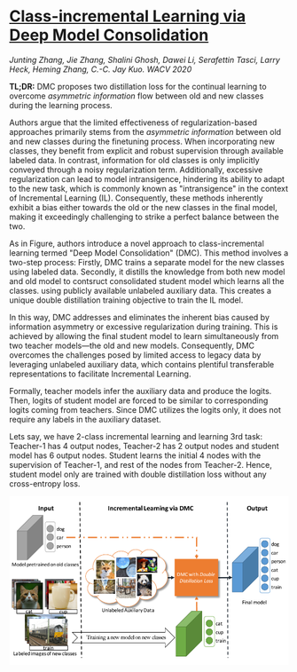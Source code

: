 # [Class-incremental Learning via Deep Model Consolidation](https://openaccess.thecvf.com/content_WACV_2020/html/Zhang_Class-incremental_Learning_via_Deep_Model_Consolidation_WACV_2020_paper.html)

*Junting Zhang, Jie Zhang, Shalini Ghosh, Dawei Li, Serafettin Tasci, Larry Heck, Heming Zhang, C.-C. Jay Kuo.* *WACV 2020*

**TL;DR:** DMC proposes two distillation loss for the continual learning to overcome *asymmetric information* flow between old and new classes during the learning process.

Authors argue that the limited effectiveness of regularization-based approaches primarily stems from the *asymmetric information* between old and new classes during the finetuning process. 
When incorporating new classes, they benefit from explicit and robust supervision through available labeled data. 
In contrast, information for old classes is only implicitly conveyed through a noisy regularization term. 
Additionally, excessive regularization can lead to model intransigence, hindering its ability to adapt to the new task, which is commonly known as "intransigence" in the context of Incremental Learning (IL).
Consequently, these methods inherently exhibit a bias either towards the old or the new classes in the final model, making it exceedingly challenging to strike a perfect balance between the two.

As in Figure, authors introduce a novel approach to class-incremental learning termed "Deep Model Consolidation" (DMC). 
This method involves a two-step process: 
Firstly, DMC trains a separate model for the new classes using labeled data. 
Secondly, it distills the knowledge from both new model and old model to contsruct consolidated student model which learns all the classes.
using publicly available unlabeled auxiliary data. This creates a unique double distillation training objective to train the IL model.

In this way, DMC addresses and eliminates the inherent bias caused by information asymmetry or excessive regularization during training. 
This is achieved by allowing the final student model to learn simultaneously from two teacher models—the old and new models. 
Consequently, DMC overcomes the challenges posed by limited access to legacy data by leveraging unlabeled auxiliary data,
which contains plentiful transferable representations to facilitate Incremental Learning.

Formally, teacher models infer the auxiliary data and produce the logits. Then, logits of student model are forced to be similar to corresponding logits coming from teachers.
Since DMC utilizes the logits only, it does not require any labels in the auxiliary dataset.

Lets say, we have 2-class incremental learning and learning 3rd task:
Teacher-1 has 4 output nodes, Teacher-2 has 2 output nodes and student model has 6 output nodes.
Student learns the initial 4 nodes with the supervision of Teacher-1, and rest of the nodes from Teacher-2.
Hence, student model only are trained with double distillation loss without any cross-entropy loss.


<p align="center">
  <img src="https://github.com/muratonuryildirim/muratonuryildirim/blob/master/blog/img/dmc.png?raw=true" width=600>
</p>
